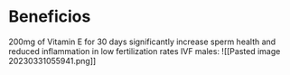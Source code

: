 
# Beneficios

200mg of Vitamin E for 30 days significantly increase sperm health and reduced inflammation in low fertilization rates IVF males:
![[Pasted image 20230331055941.png]]